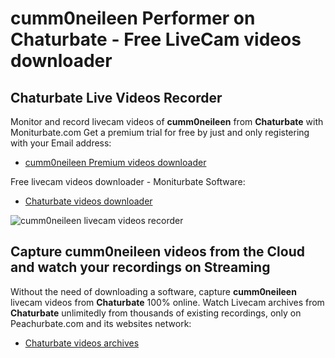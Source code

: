 # cumm0neileen Performer on Chaturbate - Free LiveCam videos downloader

## Chaturbate Live Videos Recorder

Monitor and record livecam videos of **cumm0neileen** from **Chaturbate** with Moniturbate.com
Get a premium trial for free by just and only registering with your Email address:
* [cumm0neileen Premium videos downloader](https://moniturbate.com/request-demo-licence-key.html)

Free livecam videos downloader - Moniturbate Software:
* [Chaturbate videos downloader](https://moniturbate.com/moniturbate-download-software.html)

![cumm0neileen livecam videos recorder](https://peachurnet.com/templates/moniturbate-software.png)


## Capture cumm0neileen videos from the Cloud and watch your recordings on Streaming

Without the need of downloading a software, capture **cumm0neileen** livecam videos from **Chaturbate** 100% online.
Watch Livecam archives from **Chaturbate** unlimitedly from thousands of existing recordings, only on Peachurbate.com and its websites network:
* [Chaturbate videos archives](https://peachurnet.com/)